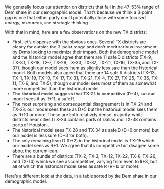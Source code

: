 We generally focus our attention on districts that fall in the 47-53% range of Dem share
in our demographic model. That’s because we think a 3-point gap is one
that either party could potentially close with some focused energy,
resources, and strategic thinking.

With that in mind,  here are a few observations on the new TX districts:

- First, let’s dispense with the obvious ones. Several TX districts are clearly
far outside the 3-point range and don’t merit serious investment by Dems
looking to maximize their impact. Both the demographic model and the historical
model agree that there are 11 safe D districts (TX-9, TX-30, TX-18, TX-7, TX-29,
TX-33, TX-32, TX-21, TX-16, TX-35, and TX-37), though our model sees them as slightly less safe
than the historical model.
Both models also agree that there are 14 safe R districts (TX-13, TX-1, TX-19, TX-10,
TX-17, TX-31, TX-21, TX-4, TX-27, TX-25, TX-36, TX-11, TX-6, and TX-5), though our model sees most
of them as somewhat more competitive than the historical model.
- The historical model suggests that TX-23 is competitive (R+4), but our model sees it as R+11, a safe R.
- The most surprising and consequential disagreement is in TX-24 and TX-28: our model sees these as D+5
but the historical model sees them as R+10 or more. These are both relatively dense, majority-white districts
near cities (TX-24 contains parts of Dallas and TX-38 contains parts of Houston).
- The historical model sees TX-28 and TX-34 as safe D (D+6 or more) but our model is less sure (D+3 for both).
- The only remaining lean D (D+2) in the historical model is TX-15 which our model sees as R+1. We agree
that it’s competitive but disagree some about the current lean.
- There are a bundle of districts (TX-2, TX-3, TX-12, TX-22, TX-8, TX-26, and TX-14) which we see as competitive,
varying from even to R+3, but all of which the historical model sees as safe R (R+10 or more).

Here’s a different look at the data, in a table sorted by the Dem share in our demographic model.
